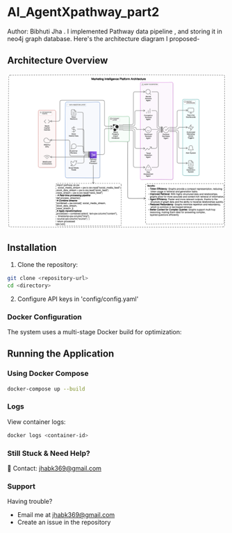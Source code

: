# AI_AgentXpathway_part2
Author: Bibhuti Jha .
I implemented Pathway data pipeline , and storing it in neo4j graph database.
Here's the architecture diagram I proposed-
## Architecture Overview

<div align="center">
  <img src="./images/archi.png" alt="Traffic Navigation System Architecture" width="800"/>
</div>



## Installation

1. Clone the repository:
```bash
git clone <repository-url>
cd <directory>
```

2. Configure API keys in 'config/config.yaml'



### Docker Configuration

The system uses a multi-stage Docker build for optimization:


## Running the Application

### Using Docker Compose

```bash
docker-compose up --build
```

### Logs

View container logs:
```bash
docker logs <container-id>
```
### Still Stuck & Need Help?
📧 Contact: [jhabk369@gmail.com](mailto:jhabk369@gmail.com)

### Support
Having trouble? 
* Email me at [jhabk369@gmail.com](mailto:jhabk369@gmail.com)
* Create an issue in the repository

